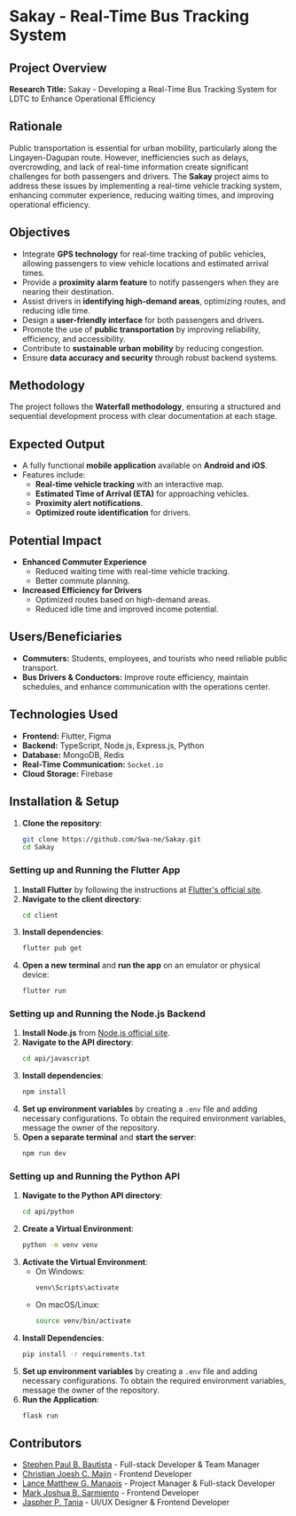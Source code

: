 # Sakay - Real-Time Bus Tracking System

## Project Overview

**Research Title:** Sakay - Developing a Real-Time Bus Tracking System for LDTC to Enhance Operational Efficiency

## Rationale

Public transportation is essential for urban mobility, particularly along the Lingayen-Dagupan route. However, inefficiencies such as delays, overcrowding, and lack of real-time information create significant challenges for both passengers and drivers. The **Sakay** project aims to address these issues by implementing a real-time vehicle tracking system, enhancing commuter experience, reducing waiting times, and improving operational efficiency.

## Objectives

-   Integrate **GPS technology** for real-time tracking of public vehicles, allowing passengers to view vehicle locations and estimated arrival times.
-   Provide a **proximity alarm feature** to notify passengers when they are nearing their destination.
-   Assist drivers in **identifying high-demand areas**, optimizing routes, and reducing idle time.
-   Design a **user-friendly interface** for both passengers and drivers.
-   Promote the use of **public transportation** by improving reliability, efficiency, and accessibility.
-   Contribute to **sustainable urban mobility** by reducing congestion.
-   Ensure **data accuracy and security** through robust backend systems.

## Methodology

The project follows the **Waterfall methodology**, ensuring a structured and sequential development process with clear documentation at each stage.

## Expected Output

-   A fully functional **mobile application** available on **Android and iOS**.
-   Features include:
    -   **Real-time vehicle tracking** with an interactive map.
    -   **Estimated Time of Arrival (ETA)** for approaching vehicles.
    -   **Proximity alert notifications**.
    -   **Optimized route identification** for drivers.

## Potential Impact

-   **Enhanced Commuter Experience**
    -   Reduced waiting time with real-time vehicle tracking.
    -   Better commute planning.
-   **Increased Efficiency for Drivers**
    -   Optimized routes based on high-demand areas.
    -   Reduced idle time and improved income potential.

## Users/Beneficiaries

-   **Commuters:** Students, employees, and tourists who need reliable public transport.
-   **Bus Drivers & Conductors:** Improve route efficiency, maintain schedules, and enhance communication with the operations center.

## Technologies Used

-   **Frontend:** Flutter, Figma
-   **Backend:** TypeScript, Node.js, Express.js, Python
-   **Database:** MongoDB, Redis
-   **Real-Time Communication:** `Socket.io`
-   **Cloud Storage:** Firebase

## Installation & Setup

1. **Clone the repository**:
    ```bash
    git clone https://github.com/Swa-ne/Sakay.git
    cd Sakay
    ```

### Setting up and Running the Flutter App

1. **Install Flutter** by following the instructions at [Flutter's official site](https://flutter.dev/docs/get-started/install).
2. **Navigate to the client directory**:
    ```bash
    cd client
    ```
3. **Install dependencies**:
    ```bash
    flutter pub get
    ```
4. **Open a new terminal** and **run the app** on an emulator or physical device:
    ```bash
    flutter run
    ```

### Setting up and Running the Node.js Backend

1. **Install Node.js** from [Node.js official site](https://nodejs.org/).
2. **Navigate to the API directory**:
    ```bash
    cd api/javascript
    ```
3. **Install dependencies**:
    ```bash
    npm install
    ```
4. **Set up environment variables** by creating a `.env` file and adding necessary configurations. To obtain the required environment variables, message the owner of the repository.
5. **Open a separate terminal** and **start the server**:
    ```bash
    npm run dev
    ```

### Setting up and Running the Python API

1. **Navigate to the Python API directory**:
    ```bash
    cd api/python
    ```
2. **Create a Virtual Environment**:
    ```bash
    python -m venv venv
    ```
3. **Activate the Virtual Environment**:
    - On Windows:
        ```bash
        venv\Scripts\activate
        ```
    - On macOS/Linux:
        ```bash
        source venv/bin/activate
        ```
4. **Install Dependencies**:
    ```bash
    pip install -r requirements.txt
    ```
5. **Set up environment variables** by creating a `.env` file and adding necessary configurations. To obtain the required environment variables, message the owner of the repository.
6. **Run the Application**:
    ```bash
    flask run
    ```

## Contributors

-   [Stephen Paul B. Bautista](https://github.com/Swa-ne) - Full-stack Developer & Team Manager
-   [Christian Joesh C. Majin](https://github.com/ChristianMajin) - Frontend Developer
-   [Lance Matthew G. Manaois](https://github.com/Lance-Matthew) - Project Manager & Full-stack Developer
-   [Mark Joshua B. Sarmiento](https://github.com/mojsarmiento) - Frontend Developer
-   [Jaspher P. Tania](https://github.com/Jaspherr) - UI/UX Designer & Frontend Developer
<!-- ## Contribution Guidelines

To be added.

## License

To be added. -->
